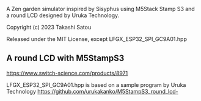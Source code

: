 A Zen garden simulator inspired by Sisyphus
using M5Stack Stamp S3 and a round LCD designed by Uruka Technology.

Copyright (c) 2023 Takashi Satou

Released under the MIT License, except LFGX_ESP32_SPI_GC9A01.hpp

## A round LCD with M5StampS3
https://www.switch-science.com/products/8971

LFGX_ESP32_SPI_GC9A01.hpp is based on a sample program by Uruka Technology
https://github.com/urukakanko/M5StampS3_round_lcd-

